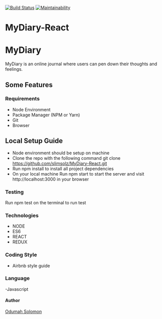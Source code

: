 [![Build Status](https://travis-ci.org/slimsolz/MyDiary-React.svg?branch=develop)](https://travis-ci.org/slimsolz/MyDiary-React)
[![Maintainability](https://api.codeclimate.com/v1/badges/44fdd34c8b2c4867080b/maintainability)](https://codeclimate.com/github/slimsolz/MyDiary-React/maintainability)

# MyDiary-React

# MyDiary
MyDiary is an online journal where users can pen down their thoughts and feelings.


## Some Features

### Requirements
- Node Environment
- Package Manager (NPM or Yarn)
- Git
- Browser

## Local Setup Guide
- Node environment should be setup on machine
- Clone the repo with the following command git clone https://github.com/slimsolz/MyDiary-React.git
- Run npm install to install all project dependencies
- On your local machine Run npm start to start the server and visit http://localhost:3000 in your browser

### Testing
Run npm test on the terminal to run test

### Technologies
- NODE
- ES6
- REACT
- REDUX

### Coding Style
- Airbnb style guide

### Language
-Javascript

#### Author
[Odumah Solomon](https://twitter.com/slimsolz)
